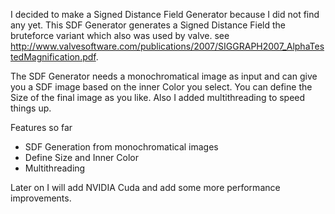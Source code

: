 I decided to make a Signed Distance Field Generator because I did not find any yet.
This SDF Generator generates a Signed Distance Field the bruteforce variant which also was used by valve.
see http://www.valvesoftware.com/publications/2007/SIGGRAPH2007_AlphaTestedMagnification.pdf.

The SDF Generator needs a monochromatical image as input and can give you a SDF image based on the inner Color you select.
You can define the Size of the final image as you like.
Also I added multithreading to speed things up.

Features so far
 - SDF Generation from monochromatical images
 - Define Size and Inner Color
 - Multithreading
 
 Later on I will add NVIDIA Cuda and add some more performance improvements.
